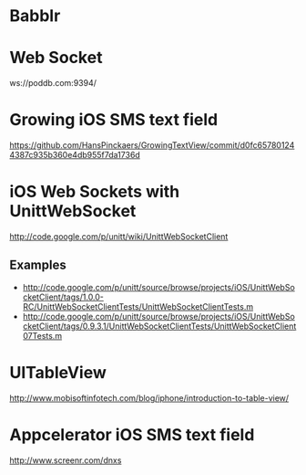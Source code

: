 Babblr
======

# Web Socket
ws://poddb.com:9394/


# Growing iOS SMS text field
https://github.com/HansPinckaers/GrowingTextView/commit/d0fc657801244387c935b360e4db955f7da1736d


# iOS Web Sockets with UnittWebSocket
http://code.google.com/p/unitt/wiki/UnittWebSocketClient

## Examples
- http://code.google.com/p/unitt/source/browse/projects/iOS/UnittWebSocketClient/tags/1.0.0-RC/UnittWebSocketClientTests/UnittWebSocketClientTests.m
- http://code.google.com/p/unitt/source/browse/projects/iOS/UnittWebSocketClient/tags/0.9.3.1/UnittWebSocketClientTests/UnittWebSocketClient07Tests.m


# UITableView
http://www.mobisoftinfotech.com/blog/iphone/introduction-to-table-view/


# Appcelerator iOS SMS text field
http://www.screenr.com/dnxs